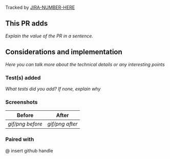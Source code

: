 Tracked by [JIRA-NUMBER-HERE](https://novoda.atlassian.net/browse/XXX-XXX)

## This PR adds

_Explain the value of the PR in a sentence._

## Considerations and implementation

_Here you can talk more about the technical details or any interesting points_

### Test(s) added 

 _What tests did you add? If none, explain why_ 

### Screenshots

| Before | After |
| ------ | ----- |
| _gif/png before_ | _gif/png after_ |

### Paired with 

@ insert github handle
